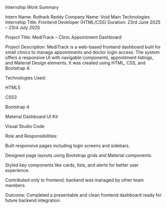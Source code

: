 Internship Work Summary

Intern Name: Ruthwik Reddy
Company Name: Void Main Technologies
Internship Title: Frontend Developer (HTML/CSS)
Duration: 23rd June 2025 – 23rd July 2025

Project Title: MediTrack – Clinic Appointment Dashboard

Project Description:
MediTrack is a web-based frontend dashboard built for small clinics to manage appointments and doctor login access.
The system offers a responsive UI with navigable components, appointment listings, and Material Design elements.
It was created using HTML, CSS, and Bootstrap 4.

Technologies Used:

HTML5

CSS3

Bootstrap 4

Material Dashboard UI Kit

Visual Studio Code

Role and Responsibilities:

Built responsive pages including login screens and sidebars.

Designed page layouts using Bootstrap grids and Material components.

Styled key components like cards, lists, and alerts for better user experience.

Contributed only to frontend; backend was managed by other team members.

Outcome:
Completed a presentable and clean frontend dashboard ready for future backend integration.

